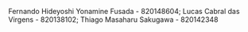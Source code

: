 Fernando Hideyoshi Yonamine Fusada - 820148604; Lucas Cabral das Virgens - 820138102; Thiago Masaharu Sakugawa - 820142348
